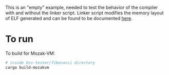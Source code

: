 This is an "empty" example, needed to test the behavior of the compiler with and without the
linker script. Linker script modifies the memory layout of ELF generated and can be found to
be documented [here](../../docs/linker-script.md).

# To run

To build for Mozak-VM:

```sh
# inside bss-tester/fibonacci directory
cargo build-mozakvm
```
